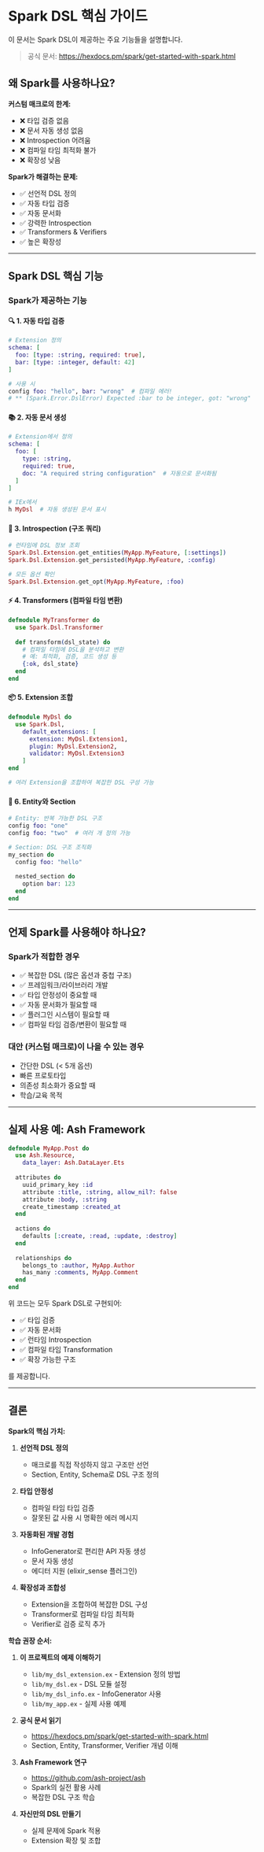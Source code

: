 # Spark DSL 핵심 가이드

이 문서는 Spark DSL이 제공하는 주요 기능들을 설명합니다.

> 공식 문서: https://hexdocs.pm/spark/get-started-with-spark.html

## 왜 Spark를 사용하나요?

**커스텀 매크로의 한계:**
- ❌ 타입 검증 없음
- ❌ 문서 자동 생성 없음
- ❌ Introspection 어려움
- ❌ 컴파일 타임 최적화 불가
- ❌ 확장성 낮음

**Spark가 해결하는 문제:**
- ✅ 선언적 DSL 정의
- ✅ 자동 타입 검증
- ✅ 자동 문서화
- ✅ 강력한 Introspection
- ✅ Transformers & Verifiers
- ✅ 높은 확장성

---

## Spark DSL 핵심 기능

### Spark가 제공하는 기능

#### 🔍 1. 자동 타입 검증
```elixir
# Extension 정의
schema: [
  foo: [type: :string, required: true],
  bar: [type: :integer, default: 42]
]

# 사용 시
config foo: "hello", bar: "wrong"  # 컴파일 에러!
# ** (Spark.Error.DslError) Expected :bar to be integer, got: "wrong"
```

#### 📚 2. 자동 문서 생성
```elixir
# Extension에서 정의
schema: [
  foo: [
    type: :string,
    required: true,
    doc: "A required string configuration"  # 자동으로 문서화됨
  ]
]

# IEx에서
h MyDsl  # 자동 생성된 문서 표시
```

#### 🔎 3. Introspection (구조 쿼리)
```elixir
# 런타임에 DSL 정보 조회
Spark.Dsl.Extension.get_entities(MyApp.MyFeature, [:settings])
Spark.Dsl.Extension.get_persisted(MyApp.MyFeature, :config)

# 모든 옵션 확인
Spark.Dsl.Extension.get_opt(MyApp.MyFeature, :foo)
```

#### ⚡ 4. Transformers (컴파일 타임 변환)
```elixir
defmodule MyTransformer do
  use Spark.Dsl.Transformer
  
  def transform(dsl_state) do
    # 컴파일 타임에 DSL을 분석하고 변환
    # 예: 최적화, 검증, 코드 생성 등
    {:ok, dsl_state}
  end
end
```

#### 📦 5. Extension 조합
```elixir
defmodule MyDsl do
  use Spark.Dsl,
    default_extensions: [
      extension: MyDsl.Extension1,
      plugin: MyDsl.Extension2,
      validator: MyDsl.Extension3
    ]
end

# 여러 Extension을 조합하여 복잡한 DSL 구성 가능
```

#### 🎯 6. Entity와 Section
```elixir
# Entity: 반복 가능한 DSL 구조
config foo: "one"
config foo: "two"  # 여러 개 정의 가능

# Section: DSL 구조 조직화
my_section do
  config foo: "hello"
  
  nested_section do
    option bar: 123
  end
end
```

---

## 언제 Spark를 사용해야 하나요?

### Spark가 적합한 경우
- ✅ 복잡한 DSL (많은 옵션과 중첩 구조)
- ✅ 프레임워크/라이브러리 개발
- ✅ 타입 안정성이 중요할 때
- ✅ 자동 문서화가 필요할 때
- ✅ 플러그인 시스템이 필요할 때
- ✅ 컴파일 타임 검증/변환이 필요할 때

### 대안 (커스텀 매크로)이 나을 수 있는 경우
- 간단한 DSL (< 5개 옵션)
- 빠른 프로토타입
- 의존성 최소화가 중요할 때
- 학습/교육 목적

---

## 실제 사용 예: Ash Framework

```elixir
defmodule MyApp.Post do
  use Ash.Resource,
    data_layer: Ash.DataLayer.Ets
  
  attributes do
    uuid_primary_key :id
    attribute :title, :string, allow_nil?: false
    attribute :body, :string
    create_timestamp :created_at
  end
  
  actions do
    defaults [:create, :read, :update, :destroy]
  end
  
  relationships do
    belongs_to :author, MyApp.Author
    has_many :comments, MyApp.Comment
  end
end
```

위 코드는 모두 Spark DSL로 구현되어:
- ✅ 타입 검증
- ✅ 자동 문서화
- ✅ 런타임 Introspection
- ✅ 컴파일 타임 Transformation
- ✅ 확장 가능한 구조

를 제공합니다.

---

## 결론

**Spark의 핵심 가치:**

1. **선언적 DSL 정의**
   - 매크로를 직접 작성하지 않고 구조만 선언
   - Section, Entity, Schema로 DSL 구조 정의

2. **타입 안정성**
   - 컴파일 타임 타입 검증
   - 잘못된 값 사용 시 명확한 에러 메시지

3. **자동화된 개발 경험**
   - InfoGenerator로 편리한 API 자동 생성
   - 문서 자동 생성
   - 에디터 지원 (elixir_sense 플러그인)

4. **확장성과 조합성**
   - Extension을 조합하여 복잡한 DSL 구성
   - Transformer로 컴파일 타임 최적화
   - Verifier로 검증 로직 추가

**학습 권장 순서:**

1. **이 프로젝트의 예제 이해하기**
   - `lib/my_dsl_extension.ex` - Extension 정의 방법
   - `lib/my_dsl.ex` - DSL 모듈 설정
   - `lib/my_dsl_info.ex` - InfoGenerator 사용
   - `lib/my_app.ex` - 실제 사용 예제

2. **공식 문서 읽기**
   - https://hexdocs.pm/spark/get-started-with-spark.html
   - Section, Entity, Transformer, Verifier 개념 이해

3. **Ash Framework 연구**
   - https://github.com/ash-project/ash
   - Spark의 실전 활용 사례
   - 복잡한 DSL 구조 학습

4. **자신만의 DSL 만들기**
   - 실제 문제에 Spark 적용
   - Extension 확장 및 조합


